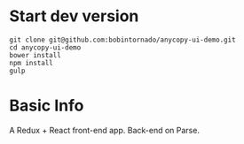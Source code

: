 # Start dev version

```
git clone git@github.com:bobintornado/anycopy-ui-demo.git
cd anycopy-ui-demo
bower install
npm install
gulp
```

# Basic Info

A Redux + React front-end app. Back-end on Parse.